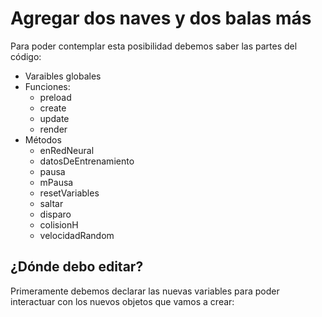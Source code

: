 # Agregar dos naves y dos balas más
Para poder contemplar esta posibilidad debemos saber las partes del código:
- Varaibles globales
- Funciones:
    - preload
    - create
    - update
    - render
- Métodos
    - enRedNeural
    - datosDeEntrenamiento
    - pausa
    - mPausa
    - resetVariables
    - saltar
    - disparo
    - colisionH
    - velocidadRandom

## ¿Dónde debo editar?
Primeramente debemos declarar las nuevas variables para poder interactuar con los nuevos objetos que vamos a crear:

